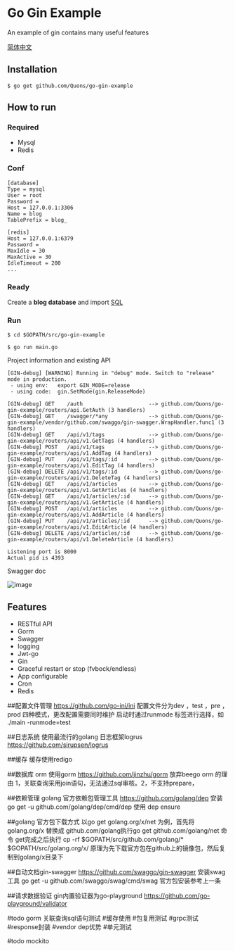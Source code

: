 # Go Gin Example

An example of gin contains many useful features

[简体中文](https://github.com/Quons/go-gin-example/blob/master/README_ZH.md)

## Installation
```
$ go get github.com/Quons/go-gin-example
```

## How to run

### Required

- Mysql
- Redis

### Conf

```
[database]
Type = mysql
User = root
Password =
Host = 127.0.0.1:3306
Name = blog
TablePrefix = blog_

[redis]
Host = 127.0.0.1:6379
Password =
MaxIdle = 30
MaxActive = 30
IdleTimeout = 200
...
```

### Ready

Create a **blog database** and import [SQL](https://github.com/Quons/go-gin-example/blob/master/docs/sql/blog.sql)

### Run
```
$ cd $GOPATH/src/go-gin-example

$ go run main.go 
```

Project information and existing API

```
[GIN-debug] [WARNING] Running in "debug" mode. Switch to "release" mode in production.
 - using env:	export GIN_MODE=release
 - using code:	gin.SetMode(gin.ReleaseMode)

[GIN-debug] GET    /auth                     --> github.com/Quons/go-gin-example/routers/api.GetAuth (3 handlers)
[GIN-debug] GET    /swagger/*any             --> github.com/Quons/go-gin-example/vendor/github.com/swaggo/gin-swagger.WrapHandler.func1 (3 handlers)
[GIN-debug] GET    /api/v1/tags              --> github.com/Quons/go-gin-example/routers/api/v1.GetTags (4 handlers)
[GIN-debug] POST   /api/v1/tags              --> github.com/Quons/go-gin-example/routers/api/v1.AddTag (4 handlers)
[GIN-debug] PUT    /api/v1/tags/:id          --> github.com/Quons/go-gin-example/routers/api/v1.EditTag (4 handlers)
[GIN-debug] DELETE /api/v1/tags/:id          --> github.com/Quons/go-gin-example/routers/api/v1.DeleteTag (4 handlers)
[GIN-debug] GET    /api/v1/articles          --> github.com/Quons/go-gin-example/routers/api/v1.GetArticles (4 handlers)
[GIN-debug] GET    /api/v1/articles/:id      --> github.com/Quons/go-gin-example/routers/api/v1.GetArticle (4 handlers)
[GIN-debug] POST   /api/v1/articles          --> github.com/Quons/go-gin-example/routers/api/v1.AddArticle (4 handlers)
[GIN-debug] PUT    /api/v1/articles/:id      --> github.com/Quons/go-gin-example/routers/api/v1.EditArticle (4 handlers)
[GIN-debug] DELETE /api/v1/articles/:id      --> github.com/Quons/go-gin-example/routers/api/v1.DeleteArticle (4 handlers)

Listening port is 8000
Actual pid is 4393
```
Swagger doc

![image](https://sfault-image.b0.upaiyun.com/286/780/2867807553-5aae27c4ac806_articlex)

## Features

- RESTful API
- Gorm
- Swagger
- logging
- Jwt-go
- Gin
- Graceful restart or stop (fvbock/endless)
- App configurable
- Cron
- Redis


##配置文件管理
https://github.com/go-ini/ini
配置文件分为dev ，test ，pre ，prod 四种模式，更改配置需要同时维护
启动时通过runmode 标签进行选择，如 ./main -runmode=test

##日志系统
使用最流行的golang 日志框架logrus
https://github.com/sirupsen/logrus

##缓存
缓存使用redigo

##数据库 orm
使用gorm
https://github.com/jinzhu/gorm
放弃beego orm 的理由 1，关联查询采用join语句，无法通过sql审核。2，不支持prepare，

##依赖管理
golang 官方依赖包管理工具
https://github.com/golang/dep
安装go get -u github.com/golang/dep/cmd/dep
使用 dep ensure

##golang 官方包下载方式
以go get golang.org/x/net 为例，首先将golang.org/x 替换成 github.com/golang执行go get github.com/golang/net 命令
get完成之后执行 cp -rf $GOPATH/src/github.com/golang/* $GOPATH/src/golang.org/x/
原理为先下载官方包在github上的镜像包，然后复制到golang/x目录下

##自动文档gin-swagger
https://github.com/swaggo/gin-swagger
安装swag 工具
go get -u github.com/swaggo/swag/cmd/swag
官方包安装参考上一条

##请求数据验证
gin内置验证器为go-playground
https://github.com/go-playground/validator

#todo gorm 关联查询sql语句测试
#缓存使用
#包复用测试
#grpc测试
#response封装
#vendor dep优势
#单元测试

#todo mockito